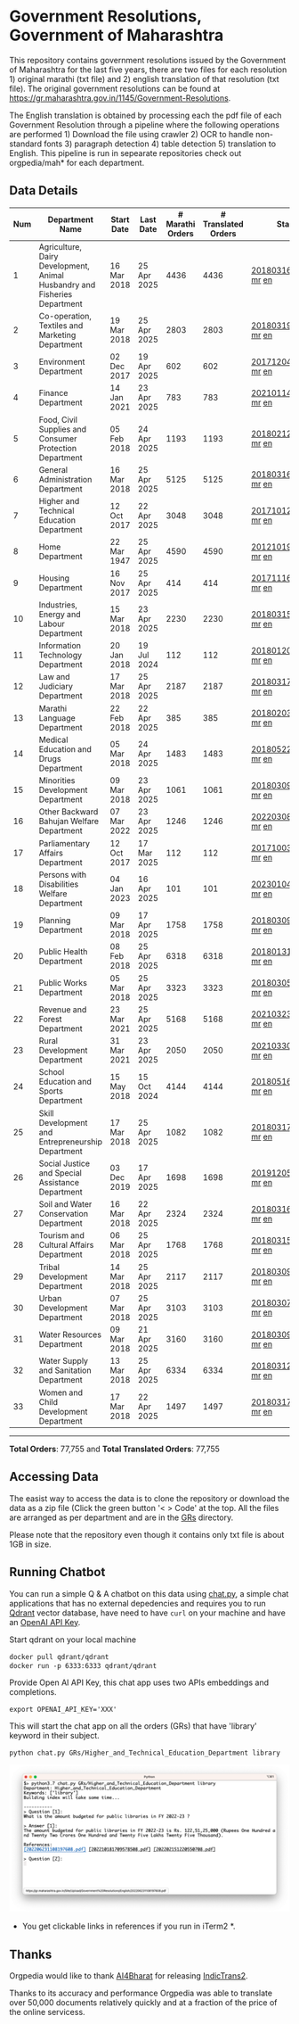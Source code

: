 # Government Resolutions, Government of Maharashtra

This repository contains government resolutions issued by the Government of Maharashtra for the last five years, there are two files for each resolution 1) original marathi (txt file) and 2) english translation of that resolution (txt file). The original government resolutions can be found at https://gr.maharashtra.gov.in/1145/Government-Resolutions.

The English translation is obtained by processing each the pdf file of each Government Resolution through a pipeline where the following operations are performed 1) Download the file using crawler 2) OCR to handle non-standard fonts 3) paragraph detection 4) table  detection 5) translation to English. This pipeline is run in sepearate repositories check out orgpedia/mah* for each department.


## Data Details

| Num | Department Name | Start Date | Last Date | # Marathi Orders | # Translated Orders | Starting Order | Last Order |
| --- | --------------- | ---------- | --------- | ---------------- | ------------------- | -------------- | ---------- |
| 1 | Agriculture, Dairy Development, Animal Husbandry and Fisheries Department | 16 Mar 2018 | 25 Apr 2025 | 4436 | 4436 | [201803161624182101.pdf](https://gr.maharashtra.gov.in/Site/Upload/Government%20Resolutions/English/201803161624182101.pdf) [mr](GRs/Agriculture,_Dairy_Development,_Animal_Husbandry_and_Fisheries_Department/201803161624182101.pdf.mr.txt) [en](GRs/Agriculture,_Dairy_Development,_Animal_Husbandry_and_Fisheries_Department/201803161624182101.pdf.en.txt) | [202504251444571401.pdf](https://gr.maharashtra.gov.in/Site/Upload/Government%20Resolutions/English/202504251444571401.pdf) [mr](GRs/Agriculture,_Dairy_Development,_Animal_Husbandry_and_Fisheries_Department/202504251444571401.pdf.mr.txt) [en](GRs/Agriculture,_Dairy_Development,_Animal_Husbandry_and_Fisheries_Department/202504251444571401.pdf.en.txt) |
| 2 | Co-operation, Textiles and Marketing Department | 19 Mar 2018 | 25 Apr 2025 | 2803 | 2803 | [201803191257576702.pdf](https://gr.maharashtra.gov.in/Site/Upload/Government%20Resolutions/English/201803191257576702.pdf) [mr](GRs/Co-operation,_Textiles_and_Marketing_Department/201803191257576702.pdf.mr.txt) [en](GRs/Co-operation,_Textiles_and_Marketing_Department/201803191257576702.pdf.en.txt) | [202504251805239102.pdf](https://gr.maharashtra.gov.in/Site/Upload/Government%20Resolutions/English/202504251805239102.pdf) [mr](GRs/Co-operation,_Textiles_and_Marketing_Department/202504251805239102.pdf.mr.txt) [en](GRs/Co-operation,_Textiles_and_Marketing_Department/202504251805239102.pdf.en.txt) |
| 3 | Environment Department | 02 Dec 2017 | 19 Apr 2025 | 602 | 602 | [201712041147216904.pdf](https://gr.maharashtra.gov.in/Site/Upload/Government%20Resolutions/English/201712041147216904.pdf) [mr](GRs/Environment_Department/201712041147216904.pdf.mr.txt) [en](GRs/Environment_Department/201712041147216904.pdf.en.txt) | [202504191622441904.pdf](https://gr.maharashtra.gov.in/Site/Upload/Government%20Resolutions/English/202504191622441904.pdf) [mr](GRs/Environment_Department/202504191622441904.pdf.mr.txt) [en](GRs/Environment_Department/202504191622441904.pdf.en.txt) |
| 4 | Finance Department | 14 Jan 2021 | 23 Apr 2025 | 783 | 783 | [202101141237329905.pdf](https://gr.maharashtra.gov.in/Site/Upload/Government%20Resolutions/English/202101141237329905.pdf) [mr](GRs/Finance_Department/202101141237329905.pdf.mr.txt) [en](GRs/Finance_Department/202101141237329905.pdf.en.txt) | [202504231650456005.pdf](https://gr.maharashtra.gov.in/Site/Upload/Government%20Resolutions/English/202504231650456005.pdf) [mr](GRs/Finance_Department/202504231650456005.pdf.mr.txt) [en](GRs/Finance_Department/202504231650456005.pdf.en.txt) |
| 5 | Food, Civil Supplies and Consumer Protection Department | 05 Feb 2018 | 24 Apr 2025 | 1193 | 1193 | [201802121244545806.pdf](https://gr.maharashtra.gov.in/Site/Upload/Government%20Resolutions/English/201802121244545806.pdf) [mr](GRs/Food,_Civil_Supplies_and_Consumer_Protection_Department/201802121244545806.pdf.mr.txt) [en](GRs/Food,_Civil_Supplies_and_Consumer_Protection_Department/201802121244545806.pdf.en.txt) | [202504241133120406.pdf](https://gr.maharashtra.gov.in/Site/Upload/Government%20Resolutions/English/202504241133120406.pdf) [mr](GRs/Food,_Civil_Supplies_and_Consumer_Protection_Department/202504241133120406.pdf.mr.txt) [en](GRs/Food,_Civil_Supplies_and_Consumer_Protection_Department/202504241133120406.pdf.en.txt) |
| 6 | General Administration Department | 16 Mar 2018 | 25 Apr 2025 | 5125 | 5125 | [201803161224022707.pdf](https://gr.maharashtra.gov.in/Site/Upload/Government%20Resolutions/English/201803161224022707.pdf) [mr](GRs/General_Administration_Department/201803161224022707.pdf.mr.txt) [en](GRs/General_Administration_Department/201803161224022707.pdf.en.txt) | [202504251846197607.pdf](https://gr.maharashtra.gov.in/Site/Upload/Government%20Resolutions/English/202504251846197607.pdf) [mr](GRs/General_Administration_Department/202504251846197607.pdf.mr.txt) [en](GRs/General_Administration_Department/202504251846197607.pdf.en.txt) |
| 7 | Higher and Technical Education Department | 12 Oct 2017 | 22 Apr 2025 | 3048 | 3048 | [201710121514029708.pdf](https://gr.maharashtra.gov.in/Site/Upload/Government%20Resolutions/English/201710121514029708.pdf) [mr](GRs/Higher_and_Technical_Education_Department/201710121514029708.pdf.mr.txt) [en](GRs/Higher_and_Technical_Education_Department/201710121514029708.pdf.en.txt) | [202504221848549908.pdf](https://gr.maharashtra.gov.in/Site/Upload/Government%20Resolutions/English/202504221848549908.pdf) [mr](GRs/Higher_and_Technical_Education_Department/202504221848549908.pdf.mr.txt) [en](GRs/Higher_and_Technical_Education_Department/202504221848549908.pdf.en.txt) |
| 8 | Home Department | 22 Mar 1947 | 25 Apr 2025 | 4590 | 4590 | [201210191648552129.pdf](https://gr.maharashtra.gov.in/Site/Upload/Government%20Resolutions/English/201210191648552129.pdf) [mr](GRs/Home_Department/201210191648552129.pdf.mr.txt) [en](GRs/Home_Department/201210191648552129.pdf.en.txt) | [202504251802273629.pdf](https://gr.maharashtra.gov.in/Site/Upload/Government%20Resolutions/English/202504251802273629.pdf) [mr](GRs/Home_Department/202504251802273629.pdf.mr.txt) [en](GRs/Home_Department/202504251802273629.pdf.en.txt) |
| 9 | Housing Department | 16 Nov 2017 | 25 Apr 2025 | 414 | 414 | [201711161447076609.pdf](https://gr.maharashtra.gov.in/Site/Upload/Government%20Resolutions/English/201711161447076609.pdf) [mr](GRs/Housing_Department/201711161447076609.pdf.mr.txt) [en](GRs/Housing_Department/201711161447076609.pdf.en.txt) | [202504251715481009.pdf](https://gr.maharashtra.gov.in/Site/Upload/Government%20Resolutions/English/202504251715481009.pdf) [mr](GRs/Housing_Department/202504251715481009.pdf.mr.txt) [en](GRs/Housing_Department/202504251715481009.pdf.en.txt) |
| 10 | Industries, Energy and Labour Department | 15 Mar 2018 | 23 Apr 2025 | 2230 | 2230 | [201803151204055010.pdf](https://gr.maharashtra.gov.in/Site/Upload/Government%20Resolutions/English/201803151204055010.pdf) [mr](GRs/Industries,_Energy_and_Labour_Department/201803151204055010.pdf.mr.txt) [en](GRs/Industries,_Energy_and_Labour_Department/201803151204055010.pdf.en.txt) | [202504231702425210.pdf](https://gr.maharashtra.gov.in/Site/Upload/Government%20Resolutions/English/202504231702425210.pdf) [mr](GRs/Industries,_Energy_and_Labour_Department/202504231702425210.pdf.mr.txt) [en](GRs/Industries,_Energy_and_Labour_Department/202504231702425210.pdf.en.txt) |
| 11 | Information Technology Department | 20 Jan 2018 | 19 Jul 2024 | 112 | 112 | [201801201843024511.pdf](https://gr.maharashtra.gov.in/Site/Upload/Government%20Resolutions/English/201801201843024511.pdf) [mr](GRs/Information_Technology_Department/201801201843024511.pdf.mr.txt) [en](GRs/Information_Technology_Department/201801201843024511.pdf.en.txt) | [202407191742379111.pdf](https://gr.maharashtra.gov.in/Site/Upload/Government%20Resolutions/English/202407191742379111.pdf) [mr](GRs/Information_Technology_Department/202407191742379111.pdf.mr.txt) [en](GRs/Information_Technology_Department/202407191742379111.pdf.en.txt) |
| 12 | Law and Judiciary Department | 17 Mar 2018 | 25 Apr 2025 | 2187 | 2187 | [201803171129290212.pdf](https://gr.maharashtra.gov.in/Site/Upload/Government%20Resolutions/English/201803171129290212.pdf) [mr](GRs/Law_and_Judiciary_Department/201803171129290212.pdf.mr.txt) [en](GRs/Law_and_Judiciary_Department/201803171129290212.pdf.en.txt) | [202504251854203612.pdf](https://gr.maharashtra.gov.in/Site/Upload/Government%20Resolutions/English/202504251854203612.pdf) [mr](GRs/Law_and_Judiciary_Department/202504251854203612.pdf.mr.txt) [en](GRs/Law_and_Judiciary_Department/202504251854203612.pdf.en.txt) |
| 13 | Marathi Language Department | 22 Feb 2018 | 22 Apr 2025 | 385 | 385 | [201802031549154233.pdf](https://gr.maharashtra.gov.in/Site/Upload/Government%20Resolutions/English/201802031549154233.pdf) [mr](GRs/Marathi_Language_Department/201802031549154233.pdf.mr.txt) [en](GRs/Marathi_Language_Department/201802031549154233.pdf.en.txt) | [202504221153425833.pdf](https://gr.maharashtra.gov.in/Site/Upload/Government%20Resolutions/English/202504221153425833.pdf) [mr](GRs/Marathi_Language_Department/202504221153425833.pdf.mr.txt) [en](GRs/Marathi_Language_Department/202504221153425833.pdf.en.txt) |
| 14 | Medical Education and Drugs Department | 05 Mar 2018 | 24 Apr 2025 | 1483 | 1483 | [201805221424292513.pdf](https://gr.maharashtra.gov.in/Site/Upload/Government%20Resolutions/English/201805221424292513.pdf) [mr](GRs/Medical_Education_and_Drugs_Department/201805221424292513.pdf.mr.txt) [en](GRs/Medical_Education_and_Drugs_Department/201805221424292513.pdf.en.txt) | [202504241332439713.pdf](https://gr.maharashtra.gov.in/Site/Upload/Government%20Resolutions/English/202504241332439713.pdf) [mr](GRs/Medical_Education_and_Drugs_Department/202504241332439713.pdf.mr.txt) [en](GRs/Medical_Education_and_Drugs_Department/202504241332439713.pdf.en.txt) |
| 15 | Minorities Development Department | 09 Mar 2018 | 23 Apr 2025 | 1061 | 1061 | [201803091218355314.pdf](https://gr.maharashtra.gov.in/Site/Upload/Government%20Resolutions/English/201803091218355314.pdf) [mr](GRs/Minorities_Development_Department/201803091218355314.pdf.mr.txt) [en](GRs/Minorities_Development_Department/201803091218355314.pdf.en.txt) | [202504231651309714.pdf](https://gr.maharashtra.gov.in/Site/Upload/Government%20Resolutions/English/202504231651309714.pdf) [mr](GRs/Minorities_Development_Department/202504231651309714.pdf.mr.txt) [en](GRs/Minorities_Development_Department/202504231651309714.pdf.en.txt) |
| 16 | Other Backward Bahujan Welfare Department | 07 Mar 2022 | 23 Apr 2025 | 1246 | 1246 | [202203081752439334.pdf](https://gr.maharashtra.gov.in/Site/Upload/Government%20Resolutions/English/202203081752439334.pdf) [mr](GRs/Other_Backward_Bahujan_Welfare_Department/202203081752439334.pdf.mr.txt) [en](GRs/Other_Backward_Bahujan_Welfare_Department/202203081752439334.pdf.en.txt) | [202504231611346034.pdf](https://gr.maharashtra.gov.in/Site/Upload/Government%20Resolutions/English/202504231611346034.pdf) [mr](GRs/Other_Backward_Bahujan_Welfare_Department/202504231611346034.pdf.mr.txt) [en](GRs/Other_Backward_Bahujan_Welfare_Department/202504231611346034.pdf.en.txt) |
| 17 | Parliamentary Affairs Department | 12 Oct 2017 | 17 Mar 2025 | 112 | 112 | [201710031642378615.pdf](https://gr.maharashtra.gov.in/Site/Upload/Government%20Resolutions/English/201710031642378615.pdf) [mr](GRs/Parliamentary_Affairs_Department/201710031642378615.pdf.mr.txt) [en](GRs/Parliamentary_Affairs_Department/201710031642378615.pdf.en.txt) | [202503171104518215.pdf](https://gr.maharashtra.gov.in/Site/Upload/Government%20Resolutions/English/202503171104518215.pdf) [mr](GRs/Parliamentary_Affairs_Department/202503171104518215.pdf.mr.txt) [en](GRs/Parliamentary_Affairs_Department/202503171104518215.pdf.en.txt) |
| 18 | Persons with Disabilities Welfare Department | 04 Jan 2023 | 16 Apr 2025 | 101 | 101 | [202301041906309635.pdf](https://gr.maharashtra.gov.in/Site/Upload/Government%20Resolutions/English/202301041906309635.pdf) [mr](GRs/Persons_with_Disabilities_Welfare_Department/202301041906309635.pdf.mr.txt) [en](GRs/Persons_with_Disabilities_Welfare_Department/202301041906309635.pdf.en.txt) | [202504161612029335.pdf](https://gr.maharashtra.gov.in/Site/Upload/Government%20Resolutions/English/202504161612029335.pdf) [mr](GRs/Persons_with_Disabilities_Welfare_Department/202504161612029335.pdf.mr.txt) [en](GRs/Persons_with_Disabilities_Welfare_Department/202504161612029335.pdf.en.txt) |
| 19 | Planning Department | 09 Mar 2018 | 17 Apr 2025 | 1758 | 1758 | [201803091441032716.pdf](https://gr.maharashtra.gov.in/Site/Upload/Government%20Resolutions/English/201803091441032716.pdf) [mr](GRs/Planning_Department/201803091441032716.pdf.mr.txt) [en](GRs/Planning_Department/201803091441032716.pdf.en.txt) | [202504171543366916.pdf](https://gr.maharashtra.gov.in/Site/Upload/Government%20Resolutions/English/202504171543366916.pdf) [mr](GRs/Planning_Department/202504171543366916.pdf.mr.txt) [en](GRs/Planning_Department/202504171543366916.pdf.en.txt) |
| 20 | Public Health Department | 08 Feb 2018 | 25 Apr 2025 | 6318 | 6318 | [201801311722275417.pdf](https://gr.maharashtra.gov.in/Site/Upload/Government%20Resolutions/English/201801311722275417.pdf) [mr](GRs/Public_Health_Department/201801311722275417.pdf.mr.txt) [en](GRs/Public_Health_Department/201801311722275417.pdf.en.txt) | [202504251533330717.pdf](https://gr.maharashtra.gov.in/Site/Upload/Government%20Resolutions/English/202504251533330717.pdf) [mr](GRs/Public_Health_Department/202504251533330717.pdf.mr.txt) [en](GRs/Public_Health_Department/202504251533330717.pdf.en.txt) |
| 21 | Public Works Department | 05 Mar 2018 | 25 Apr 2025 | 3323 | 3323 | [201803051515468118.pdf](https://gr.maharashtra.gov.in/Site/Upload/Government%20Resolutions/English/201803051515468118.pdf) [mr](GRs/Public_Works_Department/201803051515468118.pdf.mr.txt) [en](GRs/Public_Works_Department/201803051515468118.pdf.en.txt) | [202504251752387518.pdf](https://gr.maharashtra.gov.in/Site/Upload/Government%20Resolutions/English/202504251752387518.pdf) [mr](GRs/Public_Works_Department/202504251752387518.pdf.mr.txt) [en](GRs/Public_Works_Department/202504251752387518.pdf.en.txt) |
| 22 | Revenue and Forest Department | 23 Mar 2021 | 25 Apr 2025 | 5168 | 5168 | [202103231328393119.pdf](https://gr.maharashtra.gov.in/Site/Upload/Government%20Resolutions/English/202103231328393119.pdf) [mr](GRs/Revenue_and_Forest_Department/202103231328393119.pdf.mr.txt) [en](GRs/Revenue_and_Forest_Department/202103231328393119.pdf.en.txt) | [202504251820291119.pdf](https://gr.maharashtra.gov.in/Site/Upload/Government%20Resolutions/English/202504251820291119.pdf) [mr](GRs/Revenue_and_Forest_Department/202504251820291119.pdf.mr.txt) [en](GRs/Revenue_and_Forest_Department/202504251820291119.pdf.en.txt) |
| 23 | Rural Development Department | 31 Mar 2021 | 23 Apr 2025 | 2050 | 2050 | [202103301021181120.pdf](https://gr.maharashtra.gov.in/Site/Upload/Government%20Resolutions/English/202103301021181120.pdf) [mr](GRs/Rural_Development_Department/202103301021181120.pdf.mr.txt) [en](GRs/Rural_Development_Department/202103301021181120.pdf.en.txt) | [202504231507372920.pdf](https://gr.maharashtra.gov.in/Site/Upload/Government%20Resolutions/English/202504231507372920.pdf) [mr](GRs/Rural_Development_Department/202504231507372920.pdf.mr.txt) [en](GRs/Rural_Development_Department/202504231507372920.pdf.en.txt) |
| 24 | School Education and Sports Department | 15 May 2018 | 15 Oct 2024 | 4144 | 4144 | [201805161114241221.pdf](https://gr.maharashtra.gov.in/Site/Upload/Government%20Resolutions/English/201805161114241221.pdf) [mr](GRs/School_Education_and_Sports_Department/201805161114241221.pdf.mr.txt) [en](GRs/School_Education_and_Sports_Department/201805161114241221.pdf.en.txt) | [202410152127537021.pdf](https://gr.maharashtra.gov.in/Site/Upload/Government%20Resolutions/English/202410152127537021.pdf) [mr](GRs/School_Education_and_Sports_Department/202410152127537021.pdf.mr.txt) [en](GRs/School_Education_and_Sports_Department/202410152127537021.pdf.en.txt) |
| 25 | Skill Development and Entrepreneurship Department | 17 Mar 2018 | 25 Apr 2025 | 1082 | 1082 | [201803171322099003.pdf](https://gr.maharashtra.gov.in/Site/Upload/Government%20Resolutions/English/201803171322099003.pdf) [mr](GRs/Skill_Development_and_Entrepreneurship_Department/201803171322099003.pdf.mr.txt) [en](GRs/Skill_Development_and_Entrepreneurship_Department/201803171322099003.pdf.en.txt) | [202504251204135603.pdf](https://gr.maharashtra.gov.in/Site/Upload/Government%20Resolutions/English/202504251204135603.pdf) [mr](GRs/Skill_Development_and_Entrepreneurship_Department/202504251204135603.pdf.mr.txt) [en](GRs/Skill_Development_and_Entrepreneurship_Department/202504251204135603.pdf.en.txt) |
| 26 | Social Justice and Special Assistance Department | 03 Dec 2019 | 17 Apr 2025 | 1698 | 1698 | [201912051107011622.pdf](https://gr.maharashtra.gov.in/Site/Upload/Government%20Resolutions/English/201912051107011622.pdf) [mr](GRs/Social_Justice_and_Special_Assistance_Department/201912051107011622.pdf.mr.txt) [en](GRs/Social_Justice_and_Special_Assistance_Department/201912051107011622.pdf.en.txt) | [202504171624578122.pdf](https://gr.maharashtra.gov.in/Site/Upload/Government%20Resolutions/English/202504171624578122.pdf) [mr](GRs/Social_Justice_and_Special_Assistance_Department/202504171624578122.pdf.mr.txt) [en](GRs/Social_Justice_and_Special_Assistance_Department/202504171624578122.pdf.en.txt) |
| 27 | Soil and Water Conservation Department | 16 Mar 2018 | 22 Apr 2025 | 2324 | 2324 | [201803161247582426.pdf](https://gr.maharashtra.gov.in/Site/Upload/Government%20Resolutions/English/201803161247582426.pdf) [mr](GRs/Soil_and_Water_Conservation_Department/201803161247582426.pdf.mr.txt) [en](GRs/Soil_and_Water_Conservation_Department/201803161247582426.pdf.en.txt) | [202504221759195226.pdf](https://gr.maharashtra.gov.in/Site/Upload/Government%20Resolutions/English/202504221759195226.pdf) [mr](GRs/Soil_and_Water_Conservation_Department/202504221759195226.pdf.mr.txt) [en](GRs/Soil_and_Water_Conservation_Department/202504221759195226.pdf.en.txt) |
| 28 | Tourism and Cultural Affairs Department | 06 Mar 2018 | 25 Apr 2025 | 1768 | 1768 | [201803151055091823.pdf](https://gr.maharashtra.gov.in/Site/Upload/Government%20Resolutions/English/201803151055091823.pdf) [mr](GRs/Tourism_and_Cultural_Affairs_Department/201803151055091823.pdf.mr.txt) [en](GRs/Tourism_and_Cultural_Affairs_Department/201803151055091823.pdf.en.txt) | [202504251618512123.pdf](https://gr.maharashtra.gov.in/Site/Upload/Government%20Resolutions/English/202504251618512123.pdf) [mr](GRs/Tourism_and_Cultural_Affairs_Department/202504251618512123.pdf.mr.txt) [en](GRs/Tourism_and_Cultural_Affairs_Department/202504251618512123.pdf.en.txt) |
| 29 | Tribal Development Department | 14 Mar 2018 | 25 Apr 2025 | 2117 | 2117 | [201803091105184924.pdf](https://gr.maharashtra.gov.in/Site/Upload/Government%20Resolutions/English/201803091105184924.pdf) [mr](GRs/Tribal_Development_Department/201803091105184924.pdf.mr.txt) [en](GRs/Tribal_Development_Department/201803091105184924.pdf.en.txt) | [202504251740004124.pdf](https://gr.maharashtra.gov.in/Site/Upload/Government%20Resolutions/English/202504251740004124.pdf) [mr](GRs/Tribal_Development_Department/202504251740004124.pdf.mr.txt) [en](GRs/Tribal_Development_Department/202504251740004124.pdf.en.txt) |
| 30 | Urban Development Department | 07 Mar 2018 | 25 Apr 2025 | 3103 | 3103 | [201803071203178325.pdf](https://gr.maharashtra.gov.in/Site/Upload/Government%20Resolutions/English/201803071203178325.pdf) [mr](GRs/Urban_Development_Department/201803071203178325.pdf.mr.txt) [en](GRs/Urban_Development_Department/201803071203178325.pdf.en.txt) | [202504251822345525.pdf](https://gr.maharashtra.gov.in/Site/Upload/Government%20Resolutions/English/202504251822345525.pdf) [mr](GRs/Urban_Development_Department/202504251822345525.pdf.mr.txt) [en](GRs/Urban_Development_Department/202504251822345525.pdf.en.txt) |
| 31 | Water Resources Department | 09 Mar 2018 | 21 Apr 2025 | 3160 | 3160 | [201803091034435527.pdf](https://gr.maharashtra.gov.in/Site/Upload/Government%20Resolutions/English/201803091034435527.pdf) [mr](GRs/Water_Resources_Department/201803091034435527.pdf.mr.txt) [en](GRs/Water_Resources_Department/201803091034435527.pdf.en.txt) | [202504211805594127.pdf](https://gr.maharashtra.gov.in/Site/Upload/Government%20Resolutions/English/202504211805594127.pdf) [mr](GRs/Water_Resources_Department/202504211805594127.pdf.mr.txt) [en](GRs/Water_Resources_Department/202504211805594127.pdf.en.txt) |
| 32 | Water Supply and Sanitation Department | 13 Mar 2018 | 25 Apr 2025 | 6334 | 6334 | [201803121414108428.pdf](https://gr.maharashtra.gov.in/Site/Upload/Government%20Resolutions/English/201803121414108428.pdf) [mr](GRs/Water_Supply_and_Sanitation_Department/201803121414108428.pdf.mr.txt) [en](GRs/Water_Supply_and_Sanitation_Department/201803121414108428.pdf.en.txt) | [202504251310338828.pdf](https://gr.maharashtra.gov.in/Site/Upload/Government%20Resolutions/English/202504251310338828.pdf) [mr](GRs/Water_Supply_and_Sanitation_Department/202504251310338828.pdf.mr.txt) [en](GRs/Water_Supply_and_Sanitation_Department/202504251310338828.pdf.en.txt) |
| 33 | Women and Child Development Department | 17 Mar 2018 | 22 Apr 2025 | 1497 | 1497 | [201803171539444330.pdf](https://gr.maharashtra.gov.in/Site/Upload/Government%20Resolutions/English/201803171539444330.pdf) [mr](GRs/Women_and_Child_Development_Department/201803171539444330.pdf.mr.txt) [en](GRs/Women_and_Child_Development_Department/201803171539444330.pdf.en.txt) | [202504221754375030.pdf](https://gr.maharashtra.gov.in/Site/Upload/Government%20Resolutions/English/202504221754375030.pdf) [mr](GRs/Women_and_Child_Development_Department/202504221754375030.pdf.mr.txt) [en](GRs/Women_and_Child_Development_Department/202504221754375030.pdf.en.txt) |
----------------------------------------------------------------------------------------------------

**Total Orders**: 77,755 and **Total Translated Orders**: 77,755
## Accessing Data

The easist way to access the data is to clone the repository or download the data as a zip file (Click the green button '< > Code' at the top. All the files are arranged as per department and are in the [GRs](GRs) directory.

Please note that the repository even though it contains only txt file is about 1GB in size.

## Running Chatbot

You can run a simple Q & A chatbot on this data using [chat.py](chat.py), a simple chat applications that has no external depedencies and requires you to run [Qdrant](https://qdrant.tech/) vector database, have need to have `curl` on your machine and have an [OpenAI API Key](https://help.openai.com/en/articles/4936850-where-do-i-find-my-secret-api-key).

Start qdrant on your local machine
```shell
docker pull qdrant/qdrant
docker run -p 6333:6333 qdrant/qdrant
```

Provide Open AI API Key, this chat app uses two APIs embeddings and completions.
```shell
export OPENAI_API_KEY='XXX'
```

This will start the chat app on all the orders (GRs) that have 'library' keyword in their subject.

```shell
python chat.py GRs/Higher_and_Technical_Education_Department library
```

![screenshot of running chat.py](screenshot.png)

* You get clickable links in references if you run in iTerm2 *.

## Thanks

Orgpedia would like to thank [AI4Bharat](https://ai4bharat.iitm.ac.in/) for releasing [IndicTrans2](https://github.com/AI4Bharat/IndicTrans2).

Thanks to its accuracy and performance Orgpedia was able to translate over 50,000 documents relatively quickly and at a fraction of the price of the online servicess.

